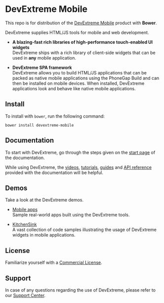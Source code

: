 # DevExtreme Mobile

This repo is for distribution of the  [DevExtreme Mobile](http://js.devexpress.com) product with **Bower**.

DevExtreme supplies HTML/JS tools for mobile and web development.

- **A blazing-fast rich libraries of high-performance touch-enabled UI widgets**  
DevExtreme ships with a rich library of client-side widgets that can be used in **any** mobile application.

- **DevExtreme SPA framework**  
DevExtreme allows you to build HTML/JS applications that can be packed as native mobile applications using the PhoneGap Build and can then be installed on mobile devices. When installed, DevExtreme applications look and behave like native mobile applications.


## Install

To install with `bower`, run the following command:

```shell
bower install devextreme-mobile
```

## Documentation

To start with DevExtreme, go through the steps given on the [start page](http://js.devexpress.com/Documentation/) of the documentation.

While using DevExtreme, the [videos](http://js.devexpress.com/Documentation/Videos), [tutorials](http://js.devexpress.com/Documentation/Tutorials/?version=15_2), [guides](http://js.devexpress.com/Documentation/Guide/?version=15_2) and [API reference](http://js.devexpress.com/Documentation/ApiReference/?version=15_2) provided with the documentation will be helpful.

## Demos

Take a look at the DevExtreme demos.

- [Mobile apps ](http://js.devexpress.com/Demos/#mobile)  
Sample real-world apps built using the DevExtreme tools.


- [KitchenSink](http://js.devexpress.com/Demos/Simulator/?url=/Demos/KitchenSink/&deviceMode=mobiles)  
A vast collection of code samples illustrating the usage of DevExtreme widgets in mobile applications.

## License

Familiarize yourself with a [Commercial License](http://js.devexpress.com/EULAs/DevExtremeMobile/).

## Support

In case of any questions regarding the use of DevExtreme, please refer to our [Support Center](https://www.devexpress.com/Support/Center).

